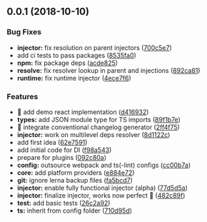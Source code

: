 ## 0.0.1 (2018-10-10)


### Bug Fixes

* **injector:** fix resolution on parent injectors ([700c5e7](https://github.com/janbiasi/interject/commit/700c5e7))
* add ci tests to pass packages ([8535fa0](https://github.com/janbiasi/interject/commit/8535fa0))
* **npm:** fix package deps ([acde825](https://github.com/janbiasi/interject/commit/acde825))
* **resolve:** fix resolver lookup in parent and injections ([892ca81](https://github.com/janbiasi/interject/commit/892ca81))
* **runtime:** fix runtime injector ([4ece7f6](https://github.com/janbiasi/interject/commit/4ece7f6))


### Features

* 🎸 add demo react implementation ([d416932](https://github.com/janbiasi/interject/commit/d416932))
* **types:** add JSON module type for TS imports ([89f1b7e](https://github.com/janbiasi/interject/commit/89f1b7e))
* 🎸 integrate conventional changelog generator ([2ff4f75](https://github.com/janbiasi/interject/commit/2ff4f75))
* **injector:** work on multilevel deps resolver ([8d1122c](https://github.com/janbiasi/interject/commit/8d1122c))
* add first idea ([62e7591](https://github.com/janbiasi/interject/commit/62e7591))
* add initial code for DI ([f98a543](https://github.com/janbiasi/interject/commit/f98a543))
* prepare for plugins ([092c80a](https://github.com/janbiasi/interject/commit/092c80a))
* **config:** outsource webpack and ts(-lint) configs ([cc00b7a](https://github.com/janbiasi/interject/commit/cc00b7a))
* **core:** add platform providers ([e884e72](https://github.com/janbiasi/interject/commit/e884e72))
* **git:** ignore lerna backup files ([fa5bcd7](https://github.com/janbiasi/interject/commit/fa5bcd7))
* **injector:** enable fully functional injector (alpha) ([77d5d5a](https://github.com/janbiasi/interject/commit/77d5d5a))
* **injector:** finalize injector, works now perfect :tada: ([482c89f](https://github.com/janbiasi/interject/commit/482c89f))
* **test:** add basic tests ([26c2a92](https://github.com/janbiasi/interject/commit/26c2a92))
* **ts:** inherit from config folder ([710d95d](https://github.com/janbiasi/interject/commit/710d95d))




